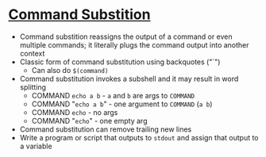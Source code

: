 # [Command Substition](https://tldp.org/LDP/abs/html/commandsub.html#COMMANDSUBREF)

* Command substition reassigns the output of a command or even multiple commands; it literally plugs the command output into another context
* Classic form of command substitution using backquotes ("`")
  * Can also do `$(command)`
* Command substitution invokes a subshell and it may result in word splitting
  * COMMAND `echo a b` - `a` and `b` are args to `COMMAND`
  * COMMAND "`echo a b`" - one argument to `COMMAND` (`a b`)
  * COMMAND `echo` - no args
  * COMMAND "`echo`" - one empty arg
* Command substitution can remove trailing new lines
* Write a program or script that outputs to `stdout` and assign that output to a variable

